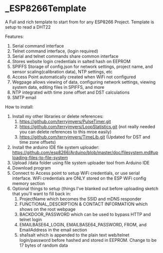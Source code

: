 # _ESP8266Template
A Full and rich template to start from for any ESP8266 Project.  Template is setup to read a DHT22

Features:
1. Serial command interface
2. Telnet command interface, (login required)
3. Serial and telnet commands share common interface
4. Stores website login credentials in salted hash on EEPROM
5. SPIFFS Storage of config.json for network settings, project name, and sensor scaling(calibration data), NTP settings, etc
6. Access Point automatically created when WiFi not configured
7. Wegpage allows viewing of data, configuring network settings, viewing system data, editing files in SPIFFS, and more
8. NTP integrated with time zone offset and DST calculations
9. SMTP email

How to install:

1. Install my other libraries or delete references:
    1. https://github.com/terryjmyers/PulseTimer.git
    2. https://github.com/terryjmyers/LoopStatistics.git (not really needed you can delete references to this mroe easily)
    3. https://github.com/terryjmyers/TimeLib.git (Updated for DST and time zone offsets)
2. Install the arduino IDE file system uploader: https://github.com/esp8266/Arduino/blob/master/doc/filesystem.md#uploading-files-to-file-system
3. Upload /data folder using file system uploader tool from Arduino IDE
4. Download program
5. Connect to Access point to setup WiFi credentials, or use serial interface.  WiFi credentials are ONLY stored on the ESP WiFi config memory section
6. Optional things to setup (things I've blanked out before uploading sketch that you'll want to fill back in:
    1. ProjectName which becomes the SSID and mDNS responder
    2. FUNCTIONAL_DESCRIPTION & CONTACT INFORMATION which shows on the root webpage
    3. BACKDOOR_PASSWORD which can be used to bypass HTTP and telnet login
    4. EMAILBASE64_LOGIN, EMAILBASE64_PASSWORD, FROM, and EmailAddress in the email section
    5. sha1salt which is appended to the plain text web/telnet login/password before hashed and stored in EEPROM.  Change to be 17 bytes of random data
